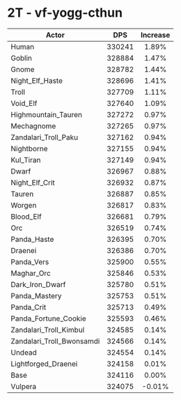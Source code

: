 # 2T - vf-yogg-cthun
| Actor | DPS | Increase |
|---|:---:|:---:|
|Human|330241|1.89%|
|Goblin|328884|1.47%|
|Gnome|328782|1.44%|
|Night_Elf_Haste|328696|1.41%|
|Troll|327709|1.11%|
|Void_Elf|327640|1.09%|
|Highmountain_Tauren|327272|0.97%|
|Mechagnome|327265|0.97%|
|Zandalari_Troll_Paku|327162|0.94%|
|Nightborne|327155|0.94%|
|Kul_Tiran|327149|0.94%|
|Dwarf|326967|0.88%|
|Night_Elf_Crit|326932|0.87%|
|Tauren|326887|0.85%|
|Worgen|326817|0.83%|
|Blood_Elf|326681|0.79%|
|Orc|326519|0.74%|
|Panda_Haste|326395|0.70%|
|Draenei|326386|0.70%|
|Panda_Vers|325900|0.55%|
|Maghar_Orc|325846|0.53%|
|Dark_Iron_Dwarf|325780|0.51%|
|Panda_Mastery|325753|0.51%|
|Panda_Crit|325713|0.49%|
|Panda_Fortune_Cookie|325593|0.46%|
|Zandalari_Troll_Kimbul|324585|0.14%|
|Zandalari_Troll_Bwonsamdi|324566|0.14%|
|Undead|324554|0.14%|
|Lightforged_Draenei|324158|0.01%|
|Base|324116|0.00%|
|Vulpera|324075|-0.01%|
